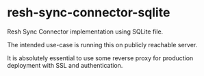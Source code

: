 # resh-sync-connector-sqlite

Resh Sync Connector implementation using SQLite file.

The intended use-case is running this on publicly reachable server.

It is absolutely essential to use some reverse proxy for production deployment with SSL and authentication.
